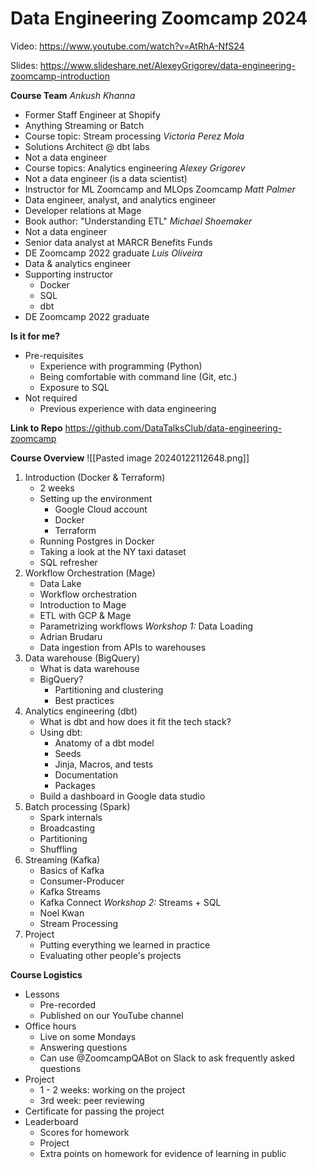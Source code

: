 # **Data Engineering Zoomcamp 2024**

Video: https://www.youtube.com/watch?v=AtRhA-NfS24

Slides: https://www.slideshare.net/AlexeyGrigorev/data-engineering-zoomcamp-introduction

**Course Team**
*Ankush Khanna*
* Former Staff Engineer at Shopify
* Anything Streaming or Batch
* Course topic: Stream processing
*Victoria Perez Mola*
* Solutions Architect @ dbt labs
* Not a data engineer
* Course topics: Analytics engineering
*Alexey Grigorev*
* Not a data engineer (is a data scientist)
* Instructor for ML Zoomcamp and MLOps Zoomcamp
*Matt Palmer*
* Data engineer, analyst, and analytics engineer
* Developer relations at Mage
* Book author: "Understanding ETL"
*Michael Shoemaker*
* Not a data engineer
* Senior data analyst at MARCR Benefits Funds
* DE Zoomcamp 2022 graduate
*Luis Oliveira*
* Data & analytics engineer
* Supporting instructor
	* Docker
	* SQL
	* dbt
* DE Zoomcamp 2022 graduate

**Is it for me?**
* Pre-requisites
	* Experience with programming (Python)
	* Being comfortable with command line (Git, etc.)
	* Exposure to SQL
* Not required
	* Previous experience with data engineering

**Link to Repo**
https://github.com/DataTalksClub/data-engineering-zoomcamp

**Course Overview**
![[Pasted image 20240122112648.png]]
1. Introduction (Docker & Terraform)
	* 2 weeks
	* Setting up the environment
		* Google Cloud account
		* Docker
		* Terraform
	* Running Postgres in Docker
	* Taking a look at the NY taxi dataset
	* SQL refresher
2. Workflow Orchestration (Mage)
	* Data Lake
	* Workflow orchestration
	* Introduction to Mage
	* ETL with GCP & Mage
	* Parametrizing workflows
*Workshop 1:* Data Loading
	* Adrian Brudaru
	* Data ingestion from APIs to warehouses
3. Data warehouse (BigQuery)
	* What is data warehouse
	* BigQuery?
		* Partitioning and clustering
		* Best practices
4. Analytics engineering (dbt)
	* What is dbt and how does it fit the tech stack?
	* Using dbt:
		* Anatomy of a dbt model
		* Seeds
		* Jinja, Macros, and tests
		* Documentation
		* Packages
	* Build a dashboard in Google data studio
5. Batch processing (Spark)
	* Spark internals
	* Broadcasting
	* Partitioning
	* Shuffling
6. Streaming (Kafka)
	* Basics of Kafka
	* Consumer-Producer
	* Kafka Streams
	* Kafka Connect
*Workshop 2:*  Streams + SQL
	* Noel Kwan
	* Stream Processing
7. Project
	* Putting everything we learned in practice
	* Evaluating other people's projects

**Course Logistics**
* Lessons
	* Pre-recorded
	* Published on our YouTube channel
* Office hours
	* Live on some Mondays
	* Answering questions
	* Can use @ZoomcampQABot on Slack to ask frequently asked questions
* Project
	* 1 - 2 weeks: working on the project
	* 3rd week: peer reviewing
* Certificate for passing the project
* Leaderboard
	* Scores for homework
	* Project
	* Extra points on homework for evidence of learning in public